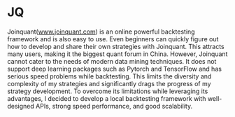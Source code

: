 # JQ
Joinquant(www.joinquant.com) is an online powerful backtesting framework and is also easy to use. Even beginners can quickly figure out how to develop and share their own strategies with Joinquant. This attracts many users, making it the biggest quant forum in China. However, Joinquant cannot cater to the needs of modern data mining techniques. It does not support deep learning packages such as Pytorch and TensorFlow and has serious speed problems while backtesting. This limits the diversity and complexity of my strategies and significantly drags the progress of my strategy development. To overcome its limitations while leveraging its advantages, I decided to develop a local backtesting framework with well-designed APIs, strong speed performance, and good scalability.

